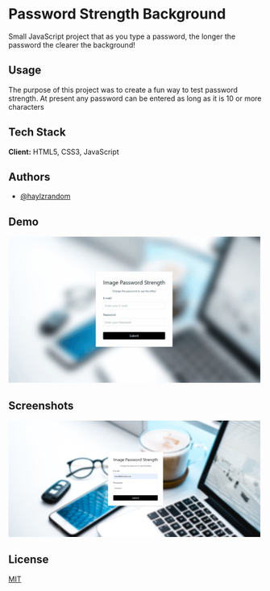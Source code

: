 # Password Strength Background

Small JavaScript project that as you type a password, the longer the password
the clearer the background!

## Usage

The purpose of this project was to create a fun way to test password strength.
At present any password can be entered as long as it is 10 or more characters

## Tech Stack

**Client:** HTML5, CSS3, JavaScript

## Authors

- [@haylzrandom](https://www.github.com/haylzrandom)

## Demo

<img src="../../assets/gifs/password-strength-background.gif" alt="Password Strength Background Gif" width="500"  />

## Screenshots

<img src="../../assets/screenshots/Password-Strength-Background.png" alt="Password Strength Background Screenshot" width="500" />

## License

[MIT](https://choosealicense.com/licenses/mit/)

